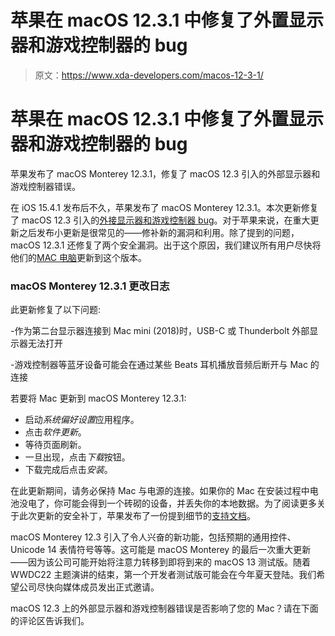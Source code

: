 # 苹果在 macOS 12.3.1 中修复了外置显示器和游戏控制器的 bug

> 原文：<https://www.xda-developers.com/macos-12-3-1/>

# 苹果在 macOS 12.3.1 中修复了外置显示器和游戏控制器的 bug

苹果发布了 macOS Monterey 12.3.1，修复了 macOS 12.3 引入的外部显示器和游戏控制器错误。

在 iOS 15.4.1 发布后不久，苹果发布了 macOS Monterey 12.3.1。本次更新修复了 macOS 12.3 引入的[外接显示器和游戏控制器 bug](https://www.xda-developers.com/macos-12-3-issues-displays-controllers/)。对于苹果来说，在重大更新之后发布小更新是很常见的——修补新的漏洞和利用。除了提到的问题，macOS 12.3.1 还修复了两个安全漏洞。出于这个原因，我们建议所有用户尽快将他们的[MAC 电脑](https://www.xda-developers.com/best-macs)更新到这个版本。

### macOS Monterey 12.3.1 更改日志

此更新修复了以下问题:

-作为第二台显示器连接到 Mac mini (2018)时，USB-C 或 Thunderbolt 外部显示器无法打开

-游戏控制器等蓝牙设备可能会在通过某些 Beats 耳机播放音频后断开与 Mac 的连接

若要将 Mac 更新到 macOS Monterey 12.3.1:

*   启动*系统偏好设置*应用程序。
*   点击*软件更新*。
*   等待页面刷新。
*   一旦出现，点击*下载*按钮。
*   下载完成后点击*安装*。

在此更新期间，请务必保持 Mac 与电源的连接。如果你的 Mac 在安装过程中电池没电了，你可能会得到一个砖砌的设备，并丢失你的本地数据。为了阅读更多关于此次更新的安全补丁，苹果发布了一份提到细节的[支持文档](https://support.apple.com/en-us/HT213220)。

macOS Monterey 12.3 引入了令人兴奋的新功能，包括预期的通用控件、Unicode 14 表情符号等等。这可能是 macOS Monterey 的最后一次重大更新——因为该公司可能开始将注意力转移到即将到来的 macOS 13 测试版。随着 WWDC22 主题演讲的结束，第一个开发者测试版可能会在今年夏天登陆。我们希望公司尽快向媒体成员发出正式邀请。

macOS 12.3 上的外部显示器和游戏控制器错误是否影响了您的 Mac？请在下面的评论区告诉我们。